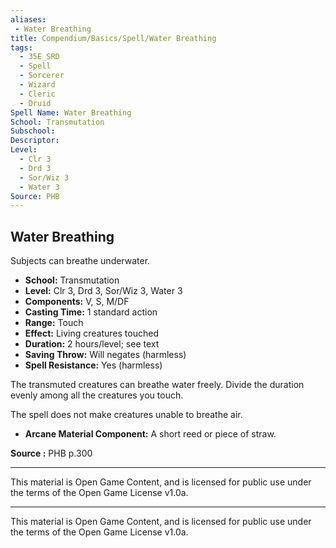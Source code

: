 ```yaml
---
aliases:
 - Water Breathing
title: Compendium/Basics/Spell/Water Breathing
tags:  
  - 35E_SRD  
  - Spell  
  - Sorcerer  
  - Wizard  
  - Cleric  
  - Druid  
Spell Name: Water Breathing
School: Transmutation
Subschool: 
Descriptor: 
Level:  
  - Clr 3  
  - Drd 3  
  - Sor/Wiz 3  
  - Water 3  
Source: PHB
---
```


## Water Breathing

Subjects can breathe underwater.

- **School:** Transmutation  
- **Level:** Clr 3, Drd 3, Sor/Wiz 3, Water 3  
- **Components:** V, S, M/DF  
- **Casting Time:** 1 standard action  
- **Range:** Touch  
- **Effect:** Living creatures touched  
- **Duration:** 2 hours/level; see text  
- **Saving Throw:** Will negates (harmless)  
- **Spell Resistance:** Yes (harmless)  

The transmuted creatures can breathe water freely. Divide the duration evenly among all the creatures you touch.

The spell does not make creatures unable to breathe air.

- **Arcane Material Component:** A short reed or piece of straw.



**Source :** PHB p.300

---

This material is Open Game Content, and is licensed for public use under  
the terms of the Open Game License v1.0a.

---

This material is Open Game Content, and is licensed for public use under the terms of the Open Game License v1.0a.

